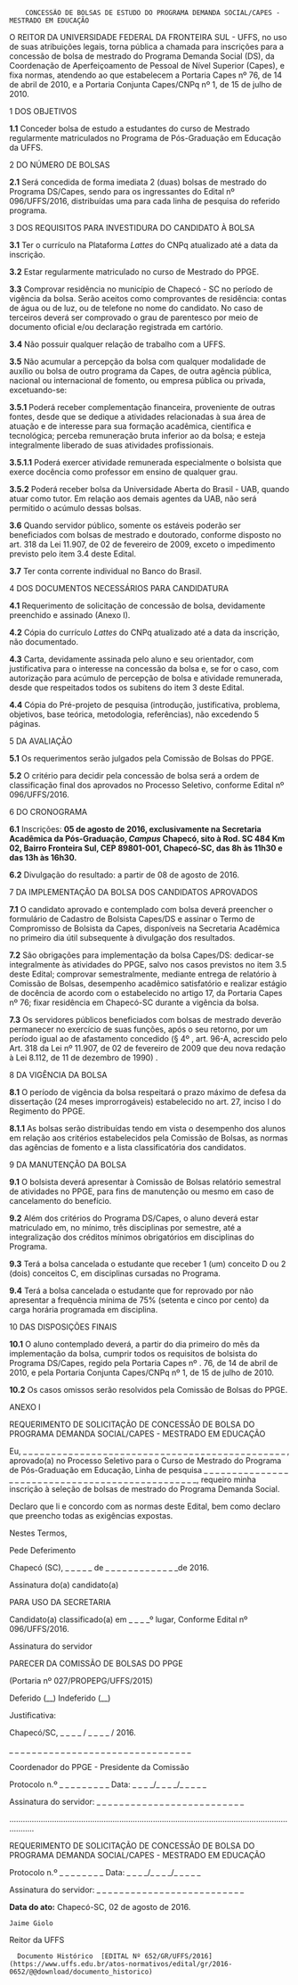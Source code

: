         CONCESSÃO DE BOLSAS DE ESTUDO DO PROGRAMA DEMANDA SOCIAL/CAPES - MESTRADO EM EDUCAÇÃO  

O REITOR DA UNIVERSIDADE FEDERAL DA FRONTEIRA SUL - UFFS, no uso de suas atribuições legais, torna pública a chamada para inscrições para a concessão de bolsa de mestrado do Programa Demanda Social (DS), da Coordenação de Aperfeiçoamento de Pessoal de Nível Superior (Capes), e fixa normas, atendendo ao que estabelecem a Portaria Capes nº 76, de 14 de abril de 2010, e a Portaria Conjunta Capes/CNPq nº 1, de 15 de julho de 2010.

 1 DOS OBJETIVOS

 **1.1** Conceder bolsa de estudo a estudantes do curso de Mestrado regularmente matriculados no Programa de Pós-Graduação em Educação da UFFS.

 2 DO NÚMERO DE BOLSAS

 **2.1** Será concedida de forma imediata 2 (duas) bolsas de mestrado do Programa DS/Capes, sendo para os ingressantes do Edital nº 096/UFFS/2016, distribuídas uma para cada linha de pesquisa do referido programa.

 3 DOS REQUISITOS PARA INVESTIDURA DO CANDIDATO À BOLSA

 **3.1** Ter o currículo na Plataforma *Lattes* do CNPq atualizado até a data da inscrição.

 **3.2** Estar regularmente matriculado no curso de Mestrado do PPGE.

 **3.3** Comprovar residência no município de Chapecó - SC no período de vigência da bolsa. Serão aceitos como comprovantes de residência: contas de água ou de luz, ou de telefone no nome do candidato. No caso de terceiros deverá ser comprovado o grau de parentesco por meio de documento oficial e/ou declaração registrada em cartório.

 **3.4** Não possuir qualquer relação de trabalho com a UFFS.

 **3.5** Não acumular a percepção da bolsa com qualquer modalidade de auxílio ou bolsa de outro programa da Capes, de outra agência pública, nacional ou internacional de fomento, ou empresa pública ou privada, excetuando-se:

 **3.5.1** Poderá receber complementação financeira, proveniente de outras fontes, desde que se dedique a atividades relacionadas à sua área de atuação e de interesse para sua formação acadêmica, científica e tecnológica; perceba remuneração bruta inferior ao da bolsa; e esteja integralmente liberado de suas atividades profissionais.

 **3.5.1.1** Poderá exercer atividade remunerada especialmente o bolsista que exerce docência como professor em ensino de qualquer grau.

 **3.5.2** Poderá receber bolsa da Universidade Aberta do Brasil - UAB, quando atuar como tutor. Em relação aos demais agentes da UAB, não será permitido o acúmulo dessas bolsas.

 **3.6** Quando servidor público, somente os estáveis poderão ser beneficiados com bolsas de mestrado e doutorado, conforme disposto no art. 318 da Lei 11.907, de 02 de fevereiro de 2009, exceto o impedimento previsto pelo item 3.4 deste Edital.

 **3.7** Ter conta corrente individual no Banco do Brasil.

 4 DOS DOCUMENTOS NECESSÁRIOS PARA CANDIDATURA

 **4.1** Requerimento de solicitação de concessão de bolsa, devidamente preenchido e assinado (Anexo I).

 **4.2** Cópia do currículo *Lattes* do CNPq atualizado até a data da inscrição, não documentado.

 **4.3** Carta, devidamente assinada pelo aluno e seu orientador, com justificativa para o interesse na concessão da bolsa e, se for o caso, com autorização para acúmulo de percepção de bolsa e atividade remunerada, desde que respeitados todos os subitens do item 3 deste Edital.

 **4.4** Cópia do Pré-projeto de pesquisa (introdução, justificativa, problema, objetivos, base teórica, metodologia, referências), não excedendo 5 páginas.

 5 DA AVALIAÇÃO

 **5.1** Os requerimentos serão julgados pela Comissão de Bolsas do PPGE.

 **5.2** O critério para decidir pela concessão de bolsa será a ordem de classificação final dos aprovados no Processo Seletivo, conforme Edital nº 096/UFFS/2016.

 6 DO CRONOGRAMA

 **6.1** Inscrições: **05 de agosto de 2016, exclusivamente na Secretaria Acadêmica da Pós-Graduação, *Campus* Chapecó, sito à Rod. SC 484 Km 02, Bairro Fronteira Sul, CEP 89801-001, Chapecó-SC, das 8h às 11h30 e das 13h às 16h30.**

 **6.2** Divulgação do resultado: a partir de 08 de agosto de 2016.

 7 DA IMPLEMENTAÇÃO DA BOLSA DOS CANDIDATOS APROVADOS

 **7.1** O candidato aprovado e contemplado com bolsa deverá preencher o formulário de Cadastro de Bolsista Capes/DS e assinar o Termo de Compromisso de Bolsista da Capes, disponíveis na Secretaria Acadêmica no primeiro dia útil subsequente à divulgação dos resultados.

 **7.2** São obrigações para implementação da bolsa Capes/DS: dedicar-se integralmente às atividades do PPGE, salvo nos casos previstos no item 3.5 deste Edital; comprovar semestralmente, mediante entrega de relatório à Comissão de Bolsas, desempenho acadêmico satisfatório e realizar estágio de docência de acordo com o estabelecido no artigo 17, da Portaria Capes nº 76; fixar residência em Chapecó-SC durante a vigência da bolsa.

 **7.3** Os servidores públicos beneficiados com bolsas de mestrado deverão permanecer no exercício de suas funções, após o seu retorno, por um período igual ao de afastamento concedido (§ 4º , art. 96-A, acrescido pelo Art. 318 da Lei nº 11.907, de 02 de fevereiro de 2009 que deu nova redação à Lei 8.112, de 11 de dezembro de 1990) .

 8 DA VIGÊNCIA DA BOLSA

 **8.1** O período de vigência da bolsa respeitará o prazo máximo de defesa da dissertação (24 meses improrrogáveis) estabelecido no art. 27, inciso I do Regimento do PPGE.

 **8.1.1** As bolsas serão distribuídas tendo em vista o desempenho dos alunos em relação aos critérios estabelecidos pela Comissão de Bolsas, as normas das agências de fomento e a lista classificatória dos candidatos.

 9 DA MANUTENÇÃO DA BOLSA

 **9.1** O bolsista deverá apresentar à Comissão de Bolsas relatório semestral de atividades no PPGE, para fins de manutenção ou mesmo em caso de cancelamento do benefício.

 **9.2** Além dos critérios do Programa DS/Capes, o aluno deverá estar matriculado em, no mínimo, três disciplinas por semestre, até a integralização dos créditos mínimos obrigatórios em disciplinas do Programa.

 **9.3** Terá a bolsa cancelada o estudante que receber 1 (um) conceito D ou 2 (dois) conceitos C, em disciplinas cursadas no Programa.

 **9.4** Terá a bolsa cancelada o estudante que for reprovado por não apresentar a frequência mínima de 75% (setenta e cinco por cento) da carga horária programada em disciplina.

 10 DAS DISPOSIÇÕES FINAIS

 **10.1** O aluno contemplado deverá, a partir do dia primeiro do mês da implementação da bolsa, cumprir todos os requisitos de bolsista do Programa DS/Capes, regido pela Portaria Capes nº . 76, de 14 de abril de 2010, e pela Portaria Conjunta Capes/CNPq nº 1, de 15 de julho de 2010.

 **10.2** Os casos omissos serão resolvidos pela Comissão de Bolsas do PPGE.

 ANEXO I

 REQUERIMENTO DE SOLICITAÇÃO DE CONCESSÃO DE BOLSA DO PROGRAMA DEMANDA SOCIAL/CAPES - MESTRADO EM EDUCAÇÃO

 Eu, \_ \_ \_ \_ \_ \_ \_ \_ \_ \_ \_ \_ \_ \_ \_ \_ \_ \_ \_ \_ \_ \_ \_ \_ \_ \_ \_ \_ \_ \_ \_ \_ \_ \_ \_ \_ \_ \_ \_ \_ \_ \_ \_ \_ \_ \_ , aprovado(a) no Processo Seletivo para o Curso de Mestrado do Programa de Pós-Graduação em Educação, Linha de pesquisa \_ \_ \_ \_ \_ \_ \_ \_ \_ \_ \_ \_ \_ \_ \_ \_ \_ \_ \_ \_ \_ \_ \_ \_ \_ \_ \_ \_ \_ \_ \_ \_ \_ \_ \_ \_ \_ \_ \_ \_ \_ \_ \_ \_ \_ \_ \_ \_, requeiro minha inscrição à seleção de bolsas de mestrado do Programa Demanda Social.

 Declaro que li e concordo com as normas deste Edital, bem como declaro que preencho todas as exigências expostas.

 Nestes Termos,

 Pede Deferimento

 Chapecó (SC), \_ \_ \_ \_ \_ de \_ \_ \_ \_ \_ \_ \_ \_ \_ \_ \_ \_ \_de 2016.

 Assinatura do(a) candidato(a)

 PARA USO DA SECRETARIA

 Candidato(a) classificado(a) em \_ \_ \_ \_º lugar, Conforme Edital nº 096/UFFS/2016.

 Assinatura do servidor

 PARECER DA COMISSÃO DE BOLSAS DO PPGE

 (Portaria nº 027/PROPEPG/UFFS/2015)

 Deferido (\_\_) Indeferido (\_\_)

 Justificativa:

 Chapecó/SC, \_ \_ \_ \_ / \_ \_ \_ \_ / 2016.

 \_ \_ \_ \_ \_ \_ \_ \_ \_ \_ \_ \_ \_ \_ \_ \_ \_ \_ \_ \_ \_ \_ \_ \_ \_ \_ \_ \_ \_ \_ \_ \_

 Coordenador do PPGE - Presidente da Comissão

 Protocolo n.º \_ \_ \_ \_ \_ \_ \_ \_ \_ Data: \_ \_ \_ \_/\_ \_ \_ \_/\_ \_ \_ \_ \_

 Assinatura do servidor: \_ \_ \_ \_ \_ \_ \_ \_ \_ \_ \_ \_ \_ \_ \_ \_ \_ \_ \_ \_ \_ \_ \_ \_ \_ \_

 .......................................................................................................................................

 REQUERIMENTO DE SOLICITAÇÃO DE CONCESSÃO DE BOLSA DO PROGRAMA DEMANDA SOCIAL/CAPES - MESTRADO EM EDUCAÇÃO

 Protocolo n.º \_ \_ \_ \_ \_ \_ \_ \_ Data: \_ \_ \_ \_/\_ \_ \_ \_/\_ \_ \_ \_ \_

 Assinatura do servidor: \_ \_ \_ \_ \_ \_ \_ \_ \_ \_ \_ \_ \_ \_ \_ \_ \_ \_ \_ \_ \_ \_ \_ \_ \_ \_

  

   **Data do ato:** Chapecó-SC, 02 de agosto de 2016.   
 

    Jaime Giolo   
 Reitor da UFFS 

      Documento Histórico  [EDITAL Nº 652/GR/UFFS/2016](https://www.uffs.edu.br/atos-normativos/edital/gr/2016-0652/@@download/documento_historico)     
      